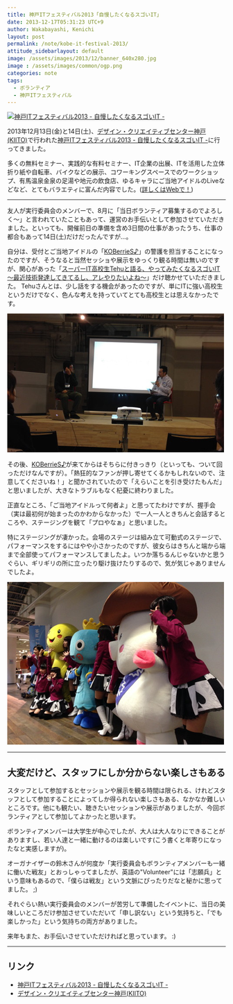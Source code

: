 ```yaml
---
title: 神戸ITフェスティバル2013「自慢したくなるスゴいIT」
date: 2013-12-17T05:31:23 UTC+9
author: Wakabayashi, Kenichi
layout: post
permalink: /note/kobe-it-festival-2013/
attitude_sidebarlayout: default
image: /assets/images/2013/12/banner_640x280.jpg
image : /assets/images/common/ogp.png
categories: note
tags:
  - ボランティア
  - 神戸ITフェスティバル
---
```

[![神戸ITフェスティバル2013 - 自慢したくなるスゴいIT -](/assets/images/2013/12/banner_640x280-620x271.jpg)](http://kobe-it-fes.org")

2013年12月13日(金)と14日(土)、[デザイン・クリエイティブセンター神戸(KIITO)](http://kiito.jp)で行われた[神戸ITフェスティバル2013 - 自慢したくなるスゴいIT -](http://kobe-it-fes.org)に行ってきました。

多くの無料セミナー、実践的な有料セミナー、IT企業の出展、ITを活用した立体折り紙や自転車、バイクなどの展示、コワーキングスペースでのワークショップ、有馬温泉金泉の足湯や地元の飲食店、ゆるキャラにご当地アイドルのLiveなどなど、とてもバラエティに富んだ内容でした。([詳しくはWebで！](http://kobe-it-fes.org))

- - -
友人が実行委員会のメンバーで、8月に「当日ボランティア募集するのでよろしく〜」と言われていたこともあって、運営のお手伝いとして参加させていただきました。といっても、開催前日の準備を含め3日間の仕事があったうち、仕事の都合もあって14日(土)だけだったんですが...。

自分は、受付とご当地アイドルの「[KOBerrieS♪](http://koberries.jp/)」の警護を担当することになったのですが、そうなると当然セッショや展示をゆっくり観る時間は無いのですが、関心があった「[スーパーIT高校生Tehuと語る、やってみたくなるスゴいIT 〜最近技術発達してきてるし、アレやりたいよね〜](http://kobe-it-fes.org/kif2013/event/entry-63.html)」だけ聴かせていただきました。
Tehuさんとは、少し話をする機会があったのですが、単にITに強い高校生というだけでなく、色んな考えを持っていてとても高校生とは思えなかったです。

![スーパーIT高校生と村岡さんのセッション](/assets/images/2013/12/super-it.jpg)

その後、[KOBerrieS♪](http://koberries.jp/)が来てからはそちらに付きっきり（といっても、ついて回っただけなんですが）。「熱狂的なファンが押し寄せてくるかもしれないので、注意してくださいね！」と聞かされていたので「えらいことを引き受けたもんだ」と思いましたが、大きなトラブルもなく杞憂に終わりました。

正直なところ、「ご当地アイドルって何者よ」と思ってたわけですが、握手会（実は最初何が始まったのかわからなかった）で一人一人ときちんと会話するところや、ステージングを観て「プロやなぁ」と思いました。

特にステージングが凄かった。会場のステージは組み立て可動式のステージで、パフォーマンスをするにはやや小さかったのですが、彼女らはきちんと端から端まで全部使ってパフォーマンスしてましたよ。いつか落ちるんじゃないかと思うぐらい、ギリギリの所に立ったり駆け抜けたりするので、気が気じゃありませんでしたよ。

[![ゆるキャラとご当地アイドル](/assets/images/2013/12/2013-12-14-14.58.47.jpg)](/assets/images/2013/12/2013-12-14-14.58.47.jpg)

- - -
## 大変だけど、スタッフにしか分からない楽しさもある
スタッフとして参加するとセッションや展示を観る時間は限られる、けれどスタッフとして参加することによってしか得られない楽しさもある、なかなか難しいところです。他にも観たい、聴きたいセッションや展示がありましたが、今回ボランティアとして参加してよかったと思います。

ボランティアメンバーは大学生が中心でしたが、大人は大人なりにできることがありますし、若い人達と一緒に動けるのは楽しいです(こう書くと年寄りになったなと実感しますが)。

オーガナイザーの鈴木さんが何度か「実行委員会もボランティアメンバーも一緒に働いた戦友」とおっしゃってましたが、英語の"Volunteer"には「志願兵」という意味もあるので、「僕らは戦友」という文脈にぴったりだなと秘かに思ってました。 ;)

それぐらい熱い実行委員会のメンバーが苦労して準備したイベントに、当日の美味しいところだけ参加させていただいて「申し訳ない」という気持ちと、「でも楽しかった」という気持ちの両方がありました。

来年もまた、お手伝いさせていただければと思っています。 :)
- - -
## リンク

- [神戸ITフェスティバル2013 - 自慢したくなるスゴいIT -](http://kobe-it-fes.org)
- [デザイン・クリエイティブセンター神戸(KIITO)](http://kiito.jp)
